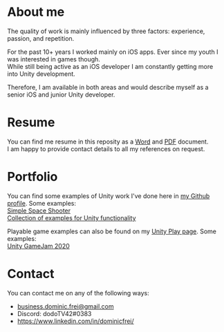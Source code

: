 # About me
The quality of work is mainly influenced by three factors: experience, passion, and repetition.

For the past 10+ years I worked mainly on iOS apps. Ever since my youth I was interested in games though.  
While still being active as an iOS developer I am constantly getting more into Unity development.

Therefore, I am available in both areas and would describe myself as a senior iOS and junior Unity developer.

# Resume
You can find me resume in this reposity as a [Word](https://github.com/DominicFrei/aboutme/raw/master/Dominic_CV_public.docx) and [PDF](https://github.com/DominicFrei/aboutme/raw/master/Dominic_CV_public.pdf) document.  
I am happy to provide contact details to all my references on request.

# Portfolio
You can find some examples of Unity work I've done here in [my Github profile](https://github.com/DominicFrei?tab=repositories). Some examples:  
[Simple Space Shooter](https://github.com/DominicFrei/Space-Shooter-Pro)  
[Collection of examples for Unity functionality](https://github.com/DominicFrei/UnityExamples)

Playable game examples can also be found on my [Unity Play page](https://play.unity.com/u/dominic-frei). Some examples:  
[Unity GameJam 2020](https://play.unity.com/mg/other/secrets-4)

# Contact
You can contact me on any of the following ways:
- business.dominic.frei@gmail.com
- Discord: dodoTV42#0383
- https://www.linkedin.com/in/dominicfrei/

